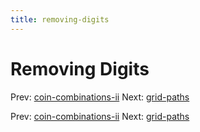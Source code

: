 ```yaml
---
title: removing-digits
---
```




# Removing Digits

Prev:
[coin-combinations-ii](coin-combinations-ii.md)
Next:
[grid-paths](../additional-problems/grid-paths.md)

Prev:
[coin-combinations-ii](coin-combinations-ii.md)
Next:
[grid-paths](../additional-problems/grid-paths.md)
